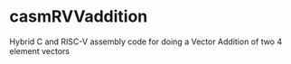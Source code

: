# casmRVVaddition
Hybrid C and RISC-V assembly code for doing a Vector Addition of two 4 element vectors
